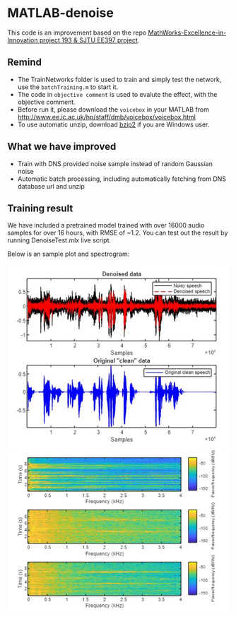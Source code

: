 # MATLAB-denoise
This code is an improvement based on the repo [MathWorks-Excellence-in-Innovation project 193 & SJTU EE397 project](https://github.com/BanmaS/MATLAB-denoise/tree/cd98bbfd014d84b742b596c2857edc16b789cf66).

## Remind
* The TrainNetworks folder is used to train and simply test the network, use the ```batchTraining.m``` to start it.
* The code in ```objective comment``` is used to evalute the effect, with the objective comment.
* Before run it, please download the ```voicebox``` in your MATLAB from http://www.ee.ic.ac.uk/hp/staff/dmb/voicebox/voicebox.html
* To use automatic unzip, download [bzip2](https://www.sourceware.org/bzip2/) if you are Windows user.
## What we have improved
* Train with DNS provided noise sample instead of random Gaussian noise
* Automatic batch processing, including automatically fetching from DNS database url and unzip
## Training result
We have included a pretrained model trained with over 16000 audio samples for over 16 hours, with RMSE of ~1.2. You can test out the result by running DenoiseTest.mlx live script.

Below is an sample plot and spectrogram:

![](https://github.com/YilikaLoufoua/noise-suppression/blob/main/MATLAB-denoise/result1.JPG?raw=true)
![](https://github.com/YilikaLoufoua/noise-suppression/blob/main/MATLAB-denoise/result2.JPG?raw=true)
